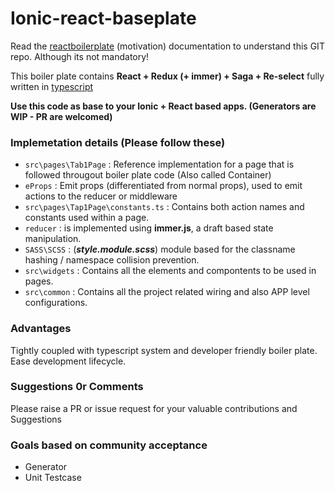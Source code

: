 # Ionic-react-baseplate

Read the [reactboilerplate](https://github.com/react-boilerplate/react-boilerplate) (motivation) documentation to understand this GIT repo. Although its not mandatory!

This boiler plate contains **React + Redux (+ immer) + Saga + Re-select** fully written in [typescript](https://www.typescriptlang.org/)

**Use this code as base to your Ionic + React based apps. (Generators are WIP - PR are welcomed)**

### Implemetation details (Please follow these)

- `src\pages\Tab1Page` : Reference implementation for a page that is followed througout boiler plate code (Also called Container)
- `eProps` : Emit props (differentiated from normal props), used to emit actions to the reducer or middleware
- `src\pages\Tap1Page\constants.ts` : Contains both action names and constants used within a page.
- `reducer` : is implemented using **immer.js**, a draft based state manipulation.
- `SASS\SCSS` : (***style.module.scss***) module based for the classname hashing / namespace collision prevention.
- `src\widgets` : Contains all the elements and compontents to be used in pages.
- `src\common` : Contains all the project related wiring and also APP level configurations.

### Advantages

Tightly coupled with typescript system and developer friendly boiler plate. Ease development lifecycle.

### Suggestions 0r Comments

Please raise a PR or issue request for your valuable contributions and Suggestions

### Goals based on community acceptance

- Generator
- Unit Testcase

